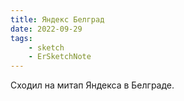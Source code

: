 ```yaml
---
title: Яндекс Белград
date: 2022-09-29
tags:
    - sketch
    - ErSketchNote
---
```


Сходил на митап Яндекса в Белграде.
